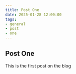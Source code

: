 ```yaml
---
title: Post One
date: 2025-01-28 12:00:00
tags:
- general
- post
- one
---
```


## Post One

This is the first post on the blog